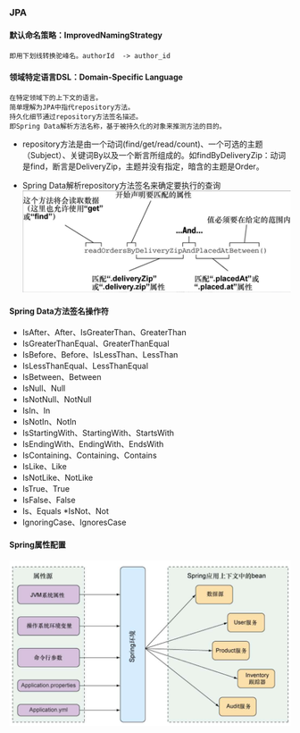 ### JPA

#### 默认命名策略：ImprovedNamingStrategy

    即用下划线转换驼峰名。authorId  -> author_id

#### 领域特定语言DSL：Domain-Specific Language

    在特定领域下的上下文的语言。
    简单理解为JPA中指代repository方法。
    持久化细节通过repository方法签名描述。
    即Spring Data解析方法名称，基于被持久化的对象来推测方法的目的。
* repository方法是由一个动词(find/get/read/count)、一个可选的主题（Subject）、关键词By以及一个断言所组成的。如findByDeliveryZip：动词是find，断言是DeliveryZip，主题并没有指定，暗含的主题是Order。

* Spring Data解析repository方法签名来确定要执行的查询
![RepositoryAnalyse.png](spring/RepositoryAnalyse.png)
  
#### Spring Data方法签名操作符

* IsAfter、After、IsGreaterThan、GreaterThan
* IsGreaterThanEqual、GreaterThanEqual
* IsBefore、Before、IsLessThan、LessThan
* IsLessThanEqual、LessThanEqual
* IsBetween、Between
* IsNull、Null
* IsNotNull、NotNull
* IsIn、In
* IsNotIn、NotIn
* IsStartingWith、StartingWith、StartsWith
* IsEndingWith、EndingWith、EndsWith
* IsContaining、Containing、Contains
* IsLike、Like
* IsNotLike、NotLike
* IsTrue、True
* IsFalse、False
* Is、Equals
*IsNot、Not
* IgnoringCase、IgnoresCase

#### Spring属性配置

![SpringConfiguration.png](spring/SpringConfiguration.png)